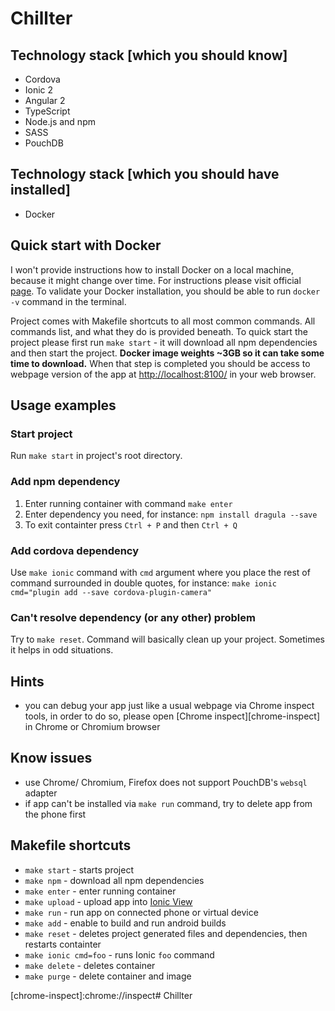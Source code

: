 # Chillter

## Technology stack [which you should know]
* Cordova
* Ionic 2
* Angular 2
* TypeScript
* Node.js and npm
* SASS
* PouchDB

## Technology stack [which you should have installed]
* Docker

## Quick start with Docker
I won't provide instructions how to install Docker on a local machine,
because it might change over time. For instructions please visit official
[page][docker]. To validate your Docker installation, you should be able 
to run `docker -v` command in the terminal.

Project comes with Makefile shortcuts to all most common commands.
All commands list, and what they do is provided beneath. To quick start the
project please first run `make start` - it will download all npm dependencies
and then start the project. **Docker image weights ~3GB so it can take some 
time to download.** When that step is completed you should be access to webpage
version of the app at [http://localhost:8100/][localhost] in your web browser.

## Usage examples
### Start project
Run `make start` in project's root directory.

### Add npm dependency
1. Enter running container with command `make enter`
2. Enter dependency you need, for instance: `npm install dragula --save`
3. To exit containter press `Ctrl + P` and then `Ctrl + Q`

### Add cordova dependency
Use `make ionic` command with `cmd` argument where you place the rest of command
surrounded in double quotes, for instance: 
`make ionic cmd="plugin add --save cordova-plugin-camera"`

### Can't resolve dependency (or any other) problem
Try to `make reset`. Command will basically clean up your project. Sometimes 
it helps in odd situations.

## Hints
* you can debug your app just like a usual webpage via Chrome inspect tools, in order to do 
so, please open [Chrome inspect][chrome-inspect] in Chrome or Chromium browser

## Know issues
* use Chrome/ Chromium, Firefox does not support PouchDB's `websql` adapter
* if app can't be installed via `make run` command, try to delete app from the phone first

## Makefile shortcuts 
* `make start` - starts project
* `make npm` - download all npm dependencies
* `make enter` - enter running container
* `make upload` - upload app into [Ionic View][ionic-view]
* `make run` - run app on connected phone or virtual device
* `make add` - enable to build and run android builds
* `make reset` - deletes project generated files and dependencies, then restarts containter
* `make ionic cmd=foo` - runs Ionic `foo` command
* `make delete` - deletes container
* `make purge` - delete container and image

[docker]:https://www.docker.com/
[localhost]:http://localhost:8100/
[ionic-view]:http://view.ionic.io/
[chrome-inspect]:chrome://inspect#   C h i l l t e r  
 